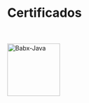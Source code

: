 # Certificados 
<br>
<div style="display: inline_block"><br>
  <img align="center" alt="Babx-Java" height="120" width="120" src="https://cdn.jsdelivr.net/gh/devicons/devicon@latest/icons/java/java-original-wordmark.svg" /> 
</div>

